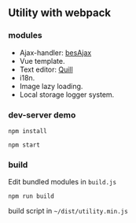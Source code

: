 ## Utility with webpack ##

### modules ###

- Ajax-handler: [besAjax](https://www.npmjs.com/package/bes-ajax) 
- Vue template.
- Text editor: [Quill](https://quilljs.com/)
- i18n.
- Image lazy loading.
- Local storage logger system.


### dev-server demo ###

`npm install`

`npm start`

### build ###

Edit bundled modules in `build.js`

`npm run build` 

build script in `~/dist/utility.min.js`
